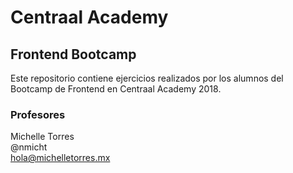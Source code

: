 # Centraal Academy
## Frontend Bootcamp

Este repositorio contiene ejercicios realizados por los alumnos del Bootcamp de Frontend en Centraal Academy 2018.

### Profesores
Michelle Torres  
@nmicht  
hola@michelletorres.mx  
